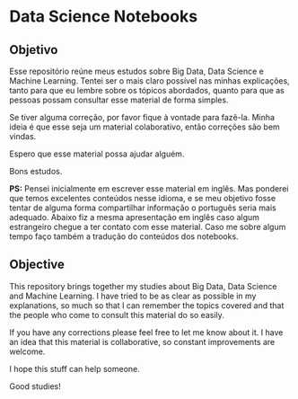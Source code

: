# Data Science Notebooks

## Objetivo
Esse repositório reúne meus estudos sobre Big Data, Data Science e Machine Learning. Tentei ser o mais claro possível nas minhas explicações, tanto para que eu lembre sobre os tópicos abordados, quanto para que as pessoas possam consultar esse material de forma simples.

Se tiver alguma correção, por favor fique à vontade para fazê-la. Minha ideia é que esse seja um material colaborativo, então correções são bem vindas.

Espero que esse material possa ajudar alguém.

Bons estudos.

**PS:** Pensei inicialmente em escrever esse material em inglês. Mas ponderei que temos excelentes conteúdos nesse idioma, e se meu objetivo fosse tentar de alguma forma compartilhar informação o português seria mais adequado. Abaixo fiz a mesma apresentação em inglês caso algum estrangeiro chegue a ter contato com esse material. Caso me sobre algum tempo faço também a tradução do conteúdos dos notebooks.


## Objective
This repository brings together my studies about Big Data, Data Science and Machine Learning. I have tried to be as clear as possible in my explanations, so much so that I can remember the topics covered and that the people who come to consult this material do so easily.

If you have any corrections please feel free to let me know about it. I have an idea that this material is collaborative, so constant improvements are welcome.

I hope this stuff can help someone.

Good studies!

